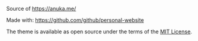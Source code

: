 Source of https://anuka.me/

Made with: https://github.com/github/personal-website

The theme is available as open source under the terms of the [MIT License](https://opensource.org/licenses/MIT).
